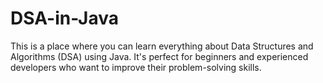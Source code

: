 # DSA-in-Java
This is a place where you can learn everything about Data Structures and Algorithms (DSA) using Java. It's perfect for beginners and experienced developers who want to improve their problem-solving skills.
